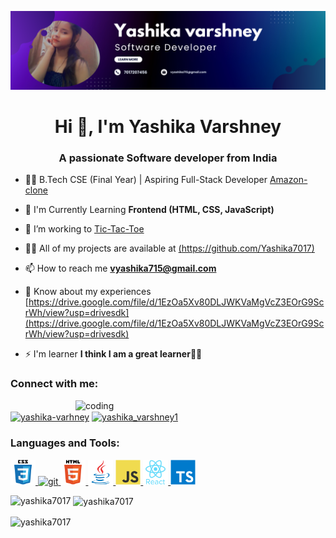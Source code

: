 ![logo](https://github.com/Yashika7017/Yashika7017/blob/main/github%20Banner%202.png)
<h1 align="center">Hi 👋, I'm Yashika Varshney</h1>
<h3 align="center">A passionate Software developer from India</h3>

- 👩‍💻 B.Tech CSE (Final Year) | Aspiring Full-Stack Developer [Amazon-clone](https://github.com/Yashika7017/amazon-clone)

- 🌱 I'm Currently Learning **Frontend (HTML, CSS, JavaScript)**

- 👯 I’m working to [Tic-Tac-Toe](https://github.com/Yashika7017/tic-tac-toe)

- 👨‍💻 All of my projects are available at [(https://github.com/Yashika7017)]((https://github.com/Yashika7017))

- 📫 How to reach me **vyashika715@gmail.com**

- 📄 Know about my experiences [https://drive.google.com/file/d/1EzOa5Xv80DLJWKVaMgVcZ3EOrG9ScrWh/view?usp=drivesdk](https://drive.google.com/file/d/1EzOa5Xv80DLJWKVaMgVcZ3EOrG9ScrWh/view?usp=drivesdk)

- ⚡ I'm learner **I think I am a great learner📙📙**

<h3 align="left">Connect with me:</h3>
<img align="right"alt="coding"width="400"src="https://media0.giphy.com/media/2IudUHdI075HL02Pkk/giphy.gif">

<p align="left">
<a href="https://linkedin.com/in/yashika-varhney" target="blank"><img align="center" src="https://raw.githubusercontent.com/rahuldkjain/github-profile-readme-generator/master/src/images/icons/Social/linked-in-alt.svg" alt="yashika-varhney" height="30" width="40" /></a>
<a href="https://www.leetcode.com/yashika_varshney1" target="blank"><img align="center" src="https://raw.githubusercontent.com/rahuldkjain/github-profile-readme-generator/master/src/images/icons/Social/leet-code.svg" alt="yashika_varshney1" height="30" width="40" /></a>
</p>

<h3 align="left">Languages and Tools:</h3>
<p align="left"> <a href="https://www.w3schools.com/css/" target="_blank" rel="noreferrer"> <img src="https://raw.githubusercontent.com/devicons/devicon/master/icons/css3/css3-original-wordmark.svg" alt="css3" width="40" height="40"/> </a> <a href="https://git-scm.com/" target="_blank" rel="noreferrer"> <img src="https://www.vectorlogo.zone/logos/git-scm/git-scm-icon.svg" alt="git" width="40" height="40"/> </a> <a href="https://www.w3.org/html/" target="_blank" rel="noreferrer"> <img src="https://raw.githubusercontent.com/devicons/devicon/master/icons/html5/html5-original-wordmark.svg" alt="html5" width="40" height="40"/> </a> <a href="https://www.java.com" target="_blank" rel="noreferrer"> <img src="https://raw.githubusercontent.com/devicons/devicon/master/icons/java/java-original.svg" alt="java" width="40" height="40"/> </a> <a href="https://developer.mozilla.org/en-US/docs/Web/JavaScript" target="_blank" rel="noreferrer"> <img src="https://raw.githubusercontent.com/devicons/devicon/master/icons/javascript/javascript-original.svg" alt="javascript" width="40" height="40"/> </a> <a href="https://reactjs.org/" target="_blank" rel="noreferrer"> <img src="https://raw.githubusercontent.com/devicons/devicon/master/icons/react/react-original-wordmark.svg" alt="react" width="40" height="40"/> </a> <a href="https://www.typescriptlang.org/" target="_blank" rel="noreferrer"> <img src="https://raw.githubusercontent.com/devicons/devicon/master/icons/typescript/typescript-original.svg" alt="typescript" width="40" height="40"/> </a> </p>

<p><img align="left" src="https://github-readme-stats.vercel.app/api/top-langs?username=yashika7017&show_icons=true&locale=en&layout=compact" alt="yashika7017" /></p>

<p>&nbsp;<img align="center" src="https://github-readme-stats.vercel.app/api?username=yashika7017&show_icons=true&locale=en" alt="yashika7017" /></p>

<p><img align="center" src="https://github-readme-streak-stats.herokuapp.com/?user=yashika7017&" alt="yashika7017" /></p>
